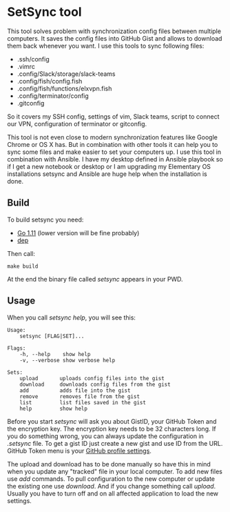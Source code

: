 # SetSync tool

This tool solves problem with synchronization config files between multiple computers. It saves the config files into GitHub Gist and allows to download them back whenever you want. I use this tools to sync following files:

* .ssh/config
* .vimrc
* .config/Slack/storage/slack-teams
* .config/fish/config.fish
* .config/fish/functions/elxvpn.fish
* .config/terminator/config
* .gitconfig

So it covers my SSH config, settings of vim, Slack teams, script to connect our VPN, configuration of terminator or gitconfig.

This tool is not even close to modern synchronization features like Google Chrome or OS X has. But in combination with other tools it can help you to sync some files and make easier to set your computers up. I use this tool in combination with Ansible. I have my desktop defined in Ansible playbook so if I get a new notebook or desktop or I am upgrading my Elementary OS installations setsync and Ansible are huge help when the installation is done.

## Build

To build setsync you need:

* [Go 1.11](https://golang.org/) (lower version will be fine probably)
* [dep](https://github.com/golang/dep)

Then call:

    make build

At the end the binary file called *setsync* appears in your PWD.

## Usage

When you call *setsync help*, you will see this:

    Usage:
        setsync [FLAG|SET]...

    Flags:
        -h, --help    show help
        -v, --verbose show verbose help

    Sets:
        upload       uploads config files into the gist
        download     downloads config files from the gist
        add          adds file into the gist
        remove       removes file from the gist
        list         list files saved in the gist
        help         show help

Before you start *setsync* will ask you about GistID, your GitHub Token and the encryption key. The encryption key needs to be 32 characters long. If you do something wrong, you can always update the configuration in *.setsync* file. To get a gist ID just create a new gist and use ID from the URL. GitHub Token menu is your [GitHub profile settings](https://github.com/settings/tokens).

The upload and download has to be done manually so have this in mind when you update any "tracked" file in your local computer. To add new files use *add* commands. To pull configuration to the new computer or update the existing one use *download*. And if you change something call *upload*. Usually you have to turn off and on all affected application to load the new settings.
